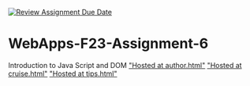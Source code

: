 [![Review Assignment Due Date](https://classroom.github.com/assets/deadline-readme-button-24ddc0f5d75046c5622901739e7c5dd533143b0c8e959d652212380cedb1ea36.svg)](https://classroom.github.com/a/b9NC0g7h)
# WebApps-F23-Assignment-6
Introduction to Java Script and DOM
["Hosted at author.html"](https://44-563-webapps-f23.github.io/44563-webapps-f23-assignment6-S566637/author.html)
["Hosted at cruise.html"](https://44-563-webapps-f23.github.io/44563-webapps-f23-assignment6-S566637/cruise.html)
["Hosted at tips.html"](https://44-563-webapps-f23.github.io/44563-webapps-f23-assignment6-S566637/tips.html)
